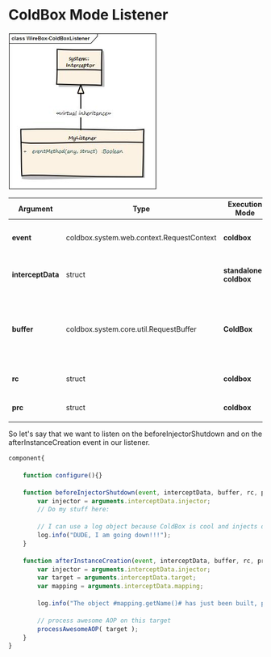 # ColdBox Mode Listener

![](../../../.gitbook/assets/coldboxlistener.jpg)

| **Argument** | **Type** | **Execution Mode** | **Description** |
| --- | --- | --- | --- |
| **event** | coldbox.system.web.context.RequestContext | **coldbox** | The request context of the running request |
| **interceptData** | struct | **standalone-coldbox** | The data structure passed in the event |
| **buffer** | coldbox.system.core.util.RequestBuffer | **ColdBox** | A request buffer object for producing elegant content in ColdBox applications |
| **rc** | struct | **coldbox** | Reference to the `rc` scope |
| **prc** | struct | **coldbox** | Reference to the `prc` scope |

So let's say that we want to listen on the beforeInjectorShutdown and on the afterInstanceCreation event in our listener.

```javascript
component{

    function configure(){}

    function beforeInjectorShutdown(event, interceptData, buffer, rc, prc ){
        var injector = arguments.interceptData.injector;
        // Do my stuff here:

        // I can use a log object because ColdBox is cool and injects one for me already.
        log.info("DUDE, I am going down!!!");
    }

    function afterInstanceCreation(event, interceptData, buffer, rc, prc ){
        var injector = arguments.interceptData.injector;
        var target = arguments.interceptData.target;
        var mapping = arguments.interceptData.mapping;

        log.info("The object #mapping.getName()# has just been built, performing my awesome AOP processing on it.");

        // process awesome AOP on this target
        processAwesomeAOP( target );
    }
}
```

